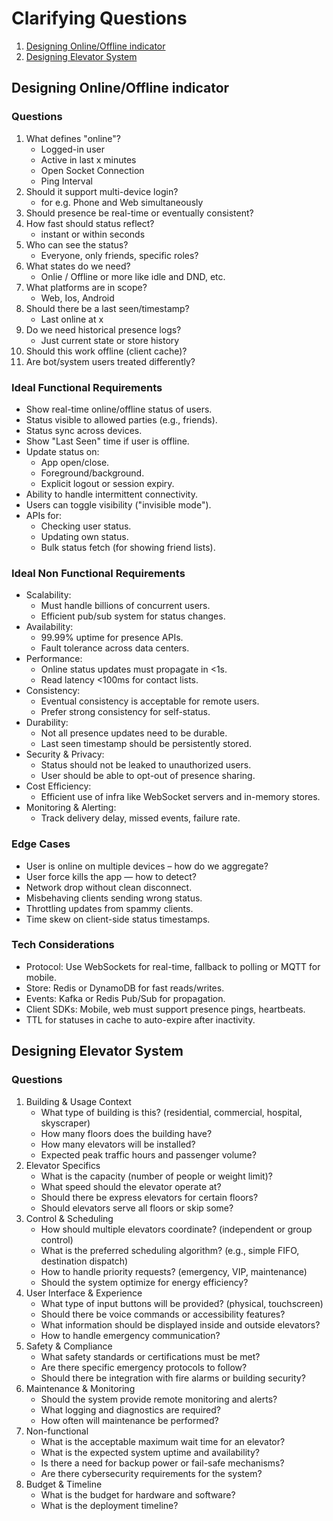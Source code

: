 # Clarifying Questions

1. [Designing Online/Offline indicator](https://github.com/SankalpSTG/system-design-guide/tree/main/claryfying-questions#designing-onlineoffline-indicator)
1. [Designing Elevator System](https://github.com/SankalpSTG/system-design-guide/tree/main/claryfying-questions#designing-elevator-system)

## Designing Online/Offline indicator

### Questions
1. What defines "online"?
    - Logged-in user
    - Active in last x minutes
    - Open Socket Connection
    - Ping Interval
2. Should it support multi-device login?
    - for e.g. Phone and Web simultaneously
3. Should presence be real-time or eventually consistent?
4. How fast should status reflect?
    - instant or within seconds
5. Who can see the status?
    - Everyone, only friends, specific roles?
6. What states do we need?
    - Onlie / Offline or more like idle and DND, etc.
7. What platforms are in scope?
    - Web, Ios, Android
8. Should there be a last seen/timestamp?
    - Last online at x
9. Do we need historical presence logs?
    - Just current state or store history
10. Should this work offline (client cache)?
11. Are bot/system users treated differently?

### Ideal Functional Requirements
- Show real-time online/offline status of users.
- Status visible to allowed parties (e.g., friends).
- Status sync across devices.
- Show "Last Seen" time if user is offline.
- Update status on:
    - App open/close.
    - Foreground/background.
    - Explicit logout or session expiry.
- Ability to handle intermittent connectivity.
- Users can toggle visibility ("invisible mode").
- APIs for:
    - Checking user status.
    - Updating own status.
    - Bulk status fetch (for showing friend lists).

### Ideal Non Functional Requirements
- Scalability:
    - Must handle billions of concurrent users.
    - Efficient pub/sub system for status changes.
- Availability:
    - 99.99% uptime for presence APIs.
    - Fault tolerance across data centers.
- Performance:
    - Online status updates must propagate in <1s.
    - Read latency <100ms for contact lists.
- Consistency:
    - Eventual consistency is acceptable for remote users.
    - Prefer strong consistency for self-status.
- Durability:
    - Not all presence updates need to be durable.
    - Last seen timestamp should be persistently stored.
- Security & Privacy:
    - Status should not be leaked to unauthorized users.
    - User should be able to opt-out of presence sharing.
- Cost Efficiency:
    - Efficient use of infra like WebSocket servers and in-memory stores.
- Monitoring & Alerting:
    - Track delivery delay, missed events, failure rate.

### Edge Cases
- User is online on multiple devices – how do we aggregate?
- User force kills the app — how to detect?
- Network drop without clean disconnect.
- Misbehaving clients sending wrong status.
- Throttling updates from spammy clients.
- Time skew on client-side status timestamps.

### Tech Considerations
- Protocol: Use WebSockets for real-time, fallback to polling or MQTT for mobile.
- Store: Redis or DynamoDB for fast reads/writes.
- Events: Kafka or Redis Pub/Sub for propagation.
- Client SDKs: Mobile, web must support presence pings, heartbeats.
- TTL for statuses in cache to auto-expire after inactivity.


## Designing Elevator System
### Questions
1. Building & Usage Context
    - What type of building is this? (residential, commercial, hospital, skyscraper)
    - How many floors does the building have?
    - How many elevators will be installed?
    - Expected peak traffic hours and passenger volume?
2. Elevator Specifics
    - What is the capacity (number of people or weight limit)?
    - What speed should the elevator operate at?
    - Should there be express elevators for certain floors?
    - Should elevators serve all floors or skip some?
3. Control & Scheduling
    - How should multiple elevators coordinate? (independent or group control)
    - What is the preferred scheduling algorithm? (e.g., simple FIFO, destination dispatch)
    - How to handle priority requests? (emergency, VIP, maintenance)
    - Should the system optimize for energy efficiency?
4. User Interface & Experience
    - What type of input buttons will be provided? (physical, touchscreen)
    - Should there be voice commands or accessibility features?
    - What information should be displayed inside and outside elevators?
    - How to handle emergency communication?
5. Safety & Compliance
    - What safety standards or certifications must be met?
    - Are there specific emergency protocols to follow?
    - Should there be integration with fire alarms or building security?
6. Maintenance & Monitoring
    - Should the system provide remote monitoring and alerts?
    - What logging and diagnostics are required?
    - How often will maintenance be performed?
7. Non-functional
    - What is the acceptable maximum wait time for an elevator?
    - What is the expected system uptime and availability?
    - Is there a need for backup power or fail-safe mechanisms?
    - Are there cybersecurity requirements for the system?
8. Budget & Timeline
    - What is the budget for hardware and software?
    - What is the deployment timeline?